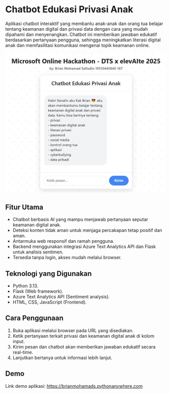 # Chatbot Edukasi Privasi Anak

Aplikasi chatbot interaktif yang membantu anak-anak dan orang tua belajar tentang keamanan digital dan privasi data dengan cara yang mudah dipahami dan menyenangkan. Chatbot ini memberikan jawaban edukatif berdasarkan pertanyaan pengguna, sehingga meningkatkan literasi digital anak dan memfasilitasi komunikasi mengenai topik keamanan online.

![Screenshot](doc/demo.jpg)

## Fitur Utama
- Chatbot berbasis AI yang mampu menjawab pertanyaan seputar keamanan digital anak.
- Deteksi konten tidak aman untuk menjaga percakapan tetap positif dan aman.
- Antarmuka web responsif dan ramah pengguna.
- Backend menggunakan integrasi Azure Text Analytics API dan Flask untuk analisis sentimen.
- Tersedia tanpa login, akses mudah melalui browser.

## Teknologi yang Digunakan
- Python 3.13.
- Flask (Web framework).
- Azure Text Analytics API (Sentiment analysis).
- HTML, CSS, JavaScript (Frontend).

## Cara Penggunaan
1. Buka aplikasi melalui browser pada URL yang disediakan.
2. Ketik pertanyaan terkait privasi dan keamanan digital anak di kolom input.
3. Kirim pesan dan chatbot akan memberikan jawaban edukatif secara real-time.
4. Lanjutkan bertanya untuk informasi lebih lanjut.

## Demo
Link demo aplikasi: https://brianmohamads.pythonanywhere.com
